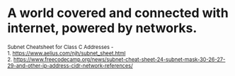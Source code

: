 # A world covered and connected with internet, powered by networks. 

<small>Subnet Cheatsheet for Class C Addresses - <br>1. https://www.aelius.com/njh/subnet_sheet.html <br>2. https://www.freecodecamp.org/news/subnet-cheat-sheet-24-subnet-mask-30-26-27-29-and-other-ip-address-cidr-network-references/</small>
